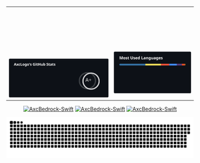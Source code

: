 <table>
  <tr>
    <td>
      <svg width="50%" viewBox="0 0 100 100">
        <img src="https://github.com/axclogo/axclogo/blob/main/assets/data_board_general.svg" /> 
      </svg>
    </td>
    <td>
      <svg width="50%" viewBox="0 0 100 100">
        <img src="https://github.com/axclogo/axclogo/blob/main/assets/data_board_languages.svg"/>
      </svg>
    </td>
  </tr>
</table>

  <p align="center">
    <a href="https://github.com/axclogo/AxcBedrock-Swift"><img width="30%" src="https://denvercoder1-github-readme-stats.vercel.app/api/pin/?username=axclogo&repo=AxcBedrock-Swift&theme=react&bg_color=1F222E&title_color=4169E1&hide_border=true&icon_color=F8D866&show_icons=false" alt="AxcBedrock-Swift"></a>
    <a href="https://github.com/axclogo/AxcBedrock-Dart"><img width="30%" src="https://denvercoder1-github-readme-stats.vercel.app/api/pin/?username=axclogo&repo=AxcBedrock-Dart&theme=react&bg_color=1F222E&title_color=6495ED&hide_border=true&icon_color=F8D866&show_icons=false" alt="AxcBedrock-Swift"></a>
    <a href="https://github.com/axclogo/AxcBedrock-Swift"><img width="30%" src="https://denvercoder1-github-readme-stats.vercel.app/api/pin/?username=axclogo&repo=AxcBedrock-Swift&theme=react&bg_color=1F222E&title_color=1E90FF&hide_border=true&icon_color=F8D866&show_icons=false" alt="AxcBedrock-Swift"></a>
   
  </p>
        
<div align="center">
    <img src="https://github.com/axclogo/axclogo/blob/output/github-contribution-grid-snake-dark.svg" />
</div>
